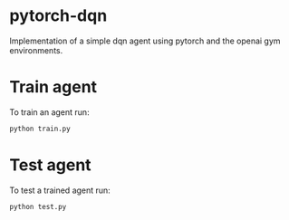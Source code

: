 # pytorch-dqn

Implementation of a simple dqn agent using pytorch and the openai gym environments.

# Train agent

To train an agent run:

```bash
python train.py
```

# Test agent

To test a trained agent run:

```bash
python test.py
```
